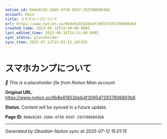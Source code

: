 ```yaml
---
notion_id: 8b8e8185-2bbb-4f30-95d7-2937806803b8
account: Main
title: スマホカンプについて
url: https://www.notion.so/8b8e81852bbb4f3095d72937806803b8
created_time: 2023-06-16T14:40:00.000Z
last_edited_time: 2023-06-16T14:51:00.000Z
sync_status: placeholder
sync_time: 2025-07-12T15:01:15.107325
---
```


# スマホカンプについて

*🔄 This is a placeholder file from Notion Main account.*

**Original URL**: https://www.notion.so/8b8e81852bbb4f3095d72937806803b8

**Status**: Content will be synced in a future update.

**Page ID**: `8b8e8185-2bbb-4f30-95d7-2937806803b8`

---

*Generated by Obsidian-Notion sync at 2025-07-12 15:01:15*
